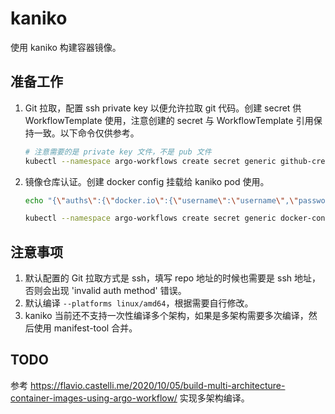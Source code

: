 # kaniko

使用 kaniko 构建容器镜像。

## 准备工作

1. Git 拉取，配置 ssh private key 以便允许拉取 git 代码。创建 secret 供 WorkflowTemplate 使用，注意创建的 secret 与 WorkflowTemplate 引用保持一致。以下命令仅供参考。

    ```bash
    # 注意需要的是 private key 文件，不是 pub 文件
    kubectl --namespace argo-workflows create secret generic github-creds --from-file=ssh-private-key=~/.ssh/id_ed25519
    ```

2. 镜像仓库认证。创建 docker config 挂载给 kaniko pod 使用。

    ```bash
    echo "{\"auths\":{\"docker.io\":{\"username\":\"username\",\"password\":\"password\"}}}" > config.json
    
    kubectl --namespace argo-workflows create secret generic docker-config --from-file=config.json
    ```

## 注意事项

1. 默认配置的 Git 拉取方式是 ssh，填写 repo 地址的时候也需要是 ssh 地址，否则会出现 'invalid auth method' 错误。
2. 默认编译 `--platforms linux/amd64`，根据需要自行修改。
3. kaniko 当前还不支持一次性编译多个架构，如果是多架构需要多次编译，然后使用 manifest-tool 合并。

## TODO

参考 https://flavio.castelli.me/2020/10/05/build-multi-architecture-container-images-using-argo-workflow/ 实现多架构编译。